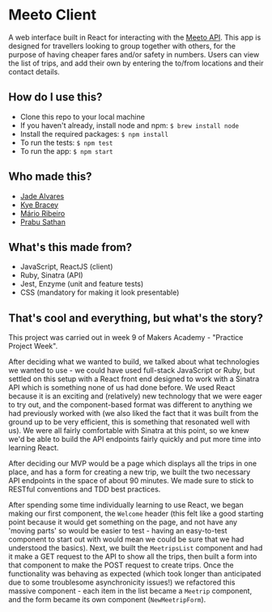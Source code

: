 # Meeto Client

A web interface built in React for interacting with the [Meeto API](https://github.com/Kynosaur/meeto).
This app is designed for travellers looking to group together with others, for the purpose of having cheaper fares and/or safety in numbers.
Users can view the list of trips, and add their own by entering the to/from locations and their contact details.

## How do I use this?

- Clone this repo to your local machine
- If you haven't already, install node and npm: `$ brew install node`
- Install the required packages: `$ npm install`
- To run the tests: `$ npm test`
- To run the app: `$ npm start`

## Who made this?

- [Jade Alvares](https://github.com/jjadeseravla)
- [Kye Bracey](https://github.com/Kynosaur)
- [Mário Ribeiro](https://github.com/marioribeiro)
- [Prabu Sathan](https://github.com/prSathan)

## What's this made from?

- JavaScript, ReactJS (client)
- Ruby, Sinatra (API)
- Jest, Enzyme (unit and feature tests)
- CSS (mandatory for making it look presentable)

## That's cool and everything, but what's the story?

This project was carried out in week 9 of Makers Academy - "Practice Project Week".

After deciding what we wanted to build, we talked about what technologies we wanted to use - we could have used full-stack JavaScript or Ruby, but settled on this setup with a React front end designed to work with a Sinatra API which is something none of us had done before.  We used React because it is an exciting and (relatively) new technology that we were eager to try out, and the component-based format was different to anything we had previously worked with (we also liked the fact that it was built from the ground up to be very efficient, this is something that resonated well with us).  We were all fairly comfortable with Sinatra at this point, so we knew we'd be able to build the API endpoints fairly quickly and put more time into learning React.

After deciding our MVP would be a page which displays all the trips in one place, and has a form for creating a new trip, we built the two necessary API endpoints in the space of about 90 minutes.  We made sure to stick to RESTful conventions and TDD best practices.

After spending some time individually learning to use React, we began making our first component, the `Welcome` header (this felt like a good starting point because it would get something on the page, and not have any 'moving parts' so would be easier to test - having an easy-to-test component to start out with would mean we could be sure that we had understood the basics).  Next, we built the `MeetripsList` component and had it make a GET request to the API to show all the trips, then built a form into that component to make the POST request to create trips.  Once the functionality was behaving as expected (which took longer than anticipated due to some troublesome asynchronicity issues!) we refactored this massive component - each item in the list became a `Meetrip` component, and the form became its own component (`NewMeetripForm`).
